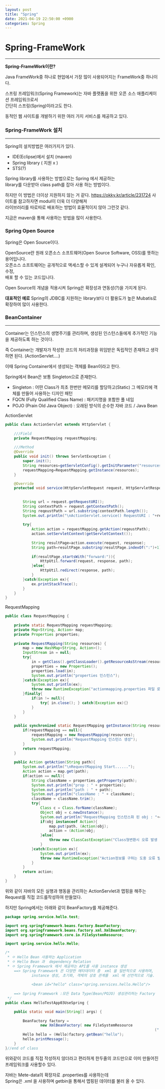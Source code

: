 ```yaml
---
layout: post
title: "Spring"
date: 2021-04-19 22:50:00 +0900
categories: Spring
---
```

# Spring-FrameWork
---
**Spring-FrameWork이란?**

Java FrameWork중 하나로 현업에서 가장 많이 사용되어지는 FrameWork중 하나이다.

스프링 프레임워크(Spring Framework)는 자바 플랫폼을 위한 오픈 소스 애플리케이션 프레임워크로서  
간단히 스프링(Spring)이라고도 한다.  

동적인 웹 사이트를 개발하기 위한 여러 가지 서비스를 제공하고 있다.

### Spring-FrameWork 설치
---

Spring의 설치방법은 여러가지가 있다.
- IDE(Eclipse)에서 설치 (maven)
- Spring library ( 지원 x )
- STS(?)

Spring library를 사용하는 방법으로는 Spring 에서 제공하는  
library를 다운받아 class path를 잡아 사용 하는 방법이다.  

하지만 이 방법은 더이상 지원하지 않는 거 같다.
https://okky.kr/article/231724 사이트를 참고하자면 modul이 더욱 더 다양해져  
라이브러리를 따로따로 배포하는 방법이 효율적이지 않아 그런것 같다.

지금은 maven을 통해 사용하는 방법을 많이 사용한다.

### Spring Open Source

Spring은 Open Source이다.  

OpenSource란 원래 오픈소스 소프트웨어(Open Source Software, OSS)를 뜻하는 용어입니다.  
오픈소스 소프트웨어는 공개적으로 액세스할 수 있게 설계되어 누구나 자유롭게 확인, 수정,  
배포 할 수 있는 코드입니다. 

Open Source의 개념을 적용시켜 Spring은 확장성과 연동성(?)을 가지게 된다.  

**대표적인 예로** Spring의 JDBC를 지원하는 library보다 더 활용도가 높은 Mubatis로  
확장하여 많이 사용한다. 

### BeanContainer
---

Container는 인스턴스의 생명주기를 관리하며, 생성된 인스턴스들에게 추가적인 기능을 제공하도록 하는 것이다.  

즉 Container는 개발자가 작성한 코드의 처리과정을 위임받은 독립적인 존재하고 생각하면 된다. (ActionServlet....)

이때 Spring Container에서 생성되는 객체를 Bean이라고 한다.

Spring에서 Bean은 보통 Singleton으로 존재한다.
- Singleton : 어떤 Class가 최초 한번만 메모리를 할당하고(Static) 그 메모리에 객체를 만들어 사용하는 디자인 패턴
- FQCN (Fully Qualified Class Name) : 패키지명을 포함한 풀 네임
- POJO (Prain Old Java Object) : 오래된 방식의 순수한 자바 코드 / Java Bean
  

ActionServlet
```java
public class ActionServlet extends HttpServlet {
	
	///Field
	private RequestMapping requestMapping;
	
	///Method
	@Override
	public void init() throws ServletException {
		super.init();
		String resources=getServletConfig().getInitParameter("resources");
		requestMapping=RequestMapping.getInstance(resources);
	}

	@Override
	protected void service(HttpServletRequest request, HttpServletResponse response) 
																						throws ServletException, IOException {
		
		String url = request.getRequestURI();
		String contextPath = request.getContextPath();
		String reqeustPath = url.substring(contextPath.length());
		System.out.println("\nActionServlet.service() RequestURI : "+reqeustPath);
		
		try{
			Action action = requestMapping.getAction(reqeustPath);
			action.setServletContext(getServletContext());
			
			String resultPage=action.execute(request, response);
			String path=resultPage.substring(resultPage.indexOf(":")+1);
			
			if(resultPage.startsWith("forward:")){
				HttpUtil.forward(request, response, path);
			}else{
				HttpUtil.redirect(response, path);
			}
		}catch(Exception ex){
			ex.printStackTrace();
		}
	}
}
```

RequestMapping
```java
public class RequestMapping {
	
	private static RequestMapping requestMapping;
	private Map<String, Action> map;
	private Properties properties;
	
	private RequestMapping(String resources) {
		map = new HashMap<String, Action>();
		InputStream in = null;
		try{
			in = getClass().getClassLoader().getResourceAsStream(resources);
			properties = new Properties();
			properties.load(in);
			System.out.println("properties 인스턴스");
		}catch(Exception ex){
			System.out.println(ex);
			throw new RuntimeException("actionmapping.properties 파일 로딩 실패 :"  + ex);
		}finally{
			if(in != null){
				try{ in.close(); } catch(Exception ex){}
			}
		}
	}
	
	public synchronized static RequestMapping getInstance(String resources){
		if(requestMapping == null){
			requestMapping = new RequestMapping(resources);
			System.out.println("RequestMapping 인스턴스 생성");
		}
		return requestMapping;
	}
	
	public Action getAction(String path){
		System.out.println("\nRequestMapping Start......");
		Action action = map.get(path);
		if(action == null){
			String className = properties.getProperty(path);
			System.out.println("prop : " + properties);
			System.out.println("path : " + path);			
			System.out.println("className : " + className);
			className = className.trim();
			try{
				Class c = Class.forName(className);
				Object obj = c.newInstance();
				System.out.println("RequestMapping 인스턴스화 된 obj : "+obj);
				if(obj instanceof Action){
					map.put(path, (Action)obj);
					action = (Action)obj;
				}else{
					throw new ClassCastException("Class형변환시 오류 발생  ");
				}
			}catch(Exception ex){
				System.out.println(ex);
				throw new RuntimeException("Action정보를 구하는 도중 오류 발생 : " + ex);
			}
		}
		return action;
	}
}
```
위와 같이 자바의 모든 실행과 행동을 관리하는 ActionServlet과 맵핑을 해주는 Request를 직접 코드를작성하여 만들었다.  

하지만 Spring에서는 아래와 같이 BeanFactory를 제공해준다.

```java
package spring.service.hello.test;

import org.springframework.beans.factory.BeanFactory;
import org.springframework.beans.factory.xml.XmlBeanFactory;
import org.springframework.core.io.FileSystemResource;

import spring.service.hello.Hello;

/*
 * ㅇ Hello Bean 사용하는 Application
 * ㅇ Hello Bean 과  dependency Relation
 * ㅇ Spring Framework 에서 제공하는 API를 사용 instance 생성
	==>	Spring Framework 은 다양한 메타데이터 중  xml 을 일반적으로 사용하며,
	  		instance 생성, 초기화, 객체의 상호 관계를  xml 에 선언적으로 기술. 
	  				
			<bean id="hello" class="spring.services.hello.Hello"/>
			
	==> Spring Framework :모든 Data Type(Bean/POJO) 생성관리하는 Factory
 */
public class HelloTestApp03UseSpring {

	public static void main(String[] args) {
		
		BeanFactory factory =
				new XmlBeanFactory( new FileSystemResource
																	("./src/main/resources/config/hello.xml") );
		Hello hello = (Hello)factory.getBean("hello");
		hello.printMessage();
	}
}//end of class
```
위와같이 코드를 직접 작성하지 않더라고 편리하게 한두줄의 코드만으로 이미 만들어진 프레임워크를 사용할수 있다.

자바는 Mete-data의 확장자로 .properties를 사용하는데  
Spring은 .xml 을 사용하며 getbin을 통해서 맵핑된 데이터를 불러 올 수 있다.







